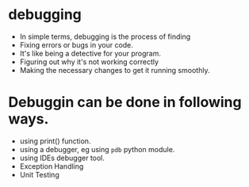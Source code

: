 # debugging

- In simple terms, debugging is the process of finding
- Fixing errors or bugs in your code.
- It's like being a detective for your program.
- Figuring out why it's not working correctly
- Making the necessary changes to get it running smoothly.

# Debuggin can be done in following ways.

- using print() function.
- using a debugger, eg using `pdb` python module.
- using IDEs debugger tool.
- Exception Handling
- Unit Testing
